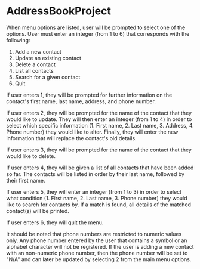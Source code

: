 # AddressBookProject

When menu options are listed, user will be prompted to select one of the options. User must enter an integer (from 1 to 6) that corresponds with the following:
  1. Add a new contact
  2. Update an existing contact
  3. Delete a contact
  4. List all contacts
  5. Search for a given contact
  6. Quit
  
If user enters 1, they will be prompted for further information on the contact's first name, last name, address, and phone number.

If user enters 2, they will be prompted for the name of the contact that they would like to update. They will then enter an integer (from 1 to 4) in order to select which specific information (1. First name, 2. Last name, 3. Address, 4. Phone number) they would like to alter. Finally, they will enter the new information that will replace the contact's old details.

If user enters 3, they will be prompted for the name of the contact that they would like to delete.

If user enters 4, they will be given a list of all contacts that have been added so far. The contacts will be listed in order by their last name, followed by their first name.

If user enters 5, they will enter an integer (from 1 to 3) in order to select what condition (1. First name, 2. Last name, 3. Phone number) they would like to search for contacts by. If a match is found, all details of the matched contact(s) will be printed.

If user enters 6, they will quit the menu.

It should be noted that phone numbers are restricted to numeric values only. Any phone number entered by the user that contains a symbol or an alphabet character will not be registered. If the user is adding a new contact with an non-numeric phone number, then the phone number will be set to "N/A" and can later be updated by selecting 2 from the main menu options.


